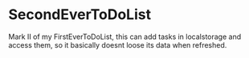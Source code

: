 # SecondEverToDoList
Mark II of my FirstEverToDoList, this can add tasks in localstorage and access them, so it basically doesnt loose its data when refreshed.
